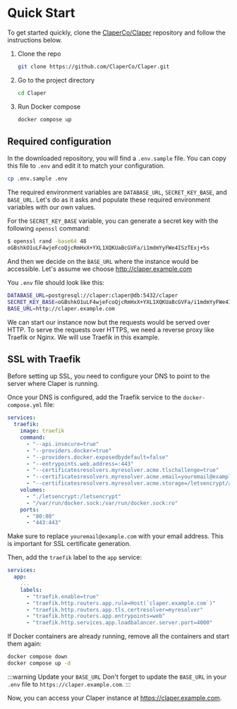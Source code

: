 # Quick Start

To get started quickly, clone the [ClaperCo/Claper](https://github.com/ClaperCo/Claper) repository and follow the instructions below.

1. Clone the repo
   ```sh
   git clone https://github.com/ClaperCo/Claper.git
   ```
2. Go to the project directory
   ```sh
   cd Claper
   ```
3. Run Docker compose
   ```sh
   docker compose up
   ```

## Required configuration

In the downloaded repository, you will find a `.env.sample` file. You can copy this file to `.env` and edit it to match your configuration.

```sh
cp .env.sample .env
```

The required environment variables are `DATABASE_URL`, `SECRET_KEY_BASE`, and `BASE_URL`. Let's do as it asks and populate these required environment variables with our own values.

For the `SECRET_KEY_BASE` variable, you can generate a secret key with the following `openssl` command:

```sh
$ openssl rand -base64 48
oGBshkO1uLF4wjeFcoQjcRmHxX+YXL1XQKUaBcGVFa/i1mdmYyFWe4ISzTExj+5s
```

And then we decide on the `BASE_URL` where the instance would be accessible. Let's assume we choose http://claper.example.com

You `.env` file should look like this:

```sh
DATABASE_URL=postgresql://claper:claper@db:5432/claper
SECRET_KEY_BASE=oGBshkO1uLF4wjeFcoQjcRmHxX+YXL1XQKUaBcGVFa/i1mdmYyFWe4ISzTExj+5s
BASE_URL=http://claper.example.com
```

We can start our instance now but the requests would be served over HTTP. To serve the requests over HTTPS, we need a reverse proxy like Traefik or Nginx. We will use Traefik in this example.

## SSL with Traefik

Before setting up SSL, you need to configure your DNS to point to the server where Claper is running.

Once your DNS is configured, add the Traefik service to the `docker-compose.yml` file:

```yml
services:
  traefik:
    image: traefik
    command:
      - "--api.insecure=true"
      - "--providers.docker=true"
      - "--providers.docker.exposedbydefault=false"
      - "--entrypoints.web.address=:443"
      - "--certificatesresolvers.myresolver.acme.tlschallenge=true"
      - "--certificatesresolvers.myresolver.acme.email=youremail@example.com"
      - "--certificatesresolvers.myresolver.acme.storage=/letsencrypt/acme.json"
    volumes:
      - "./letsencrypt:/letsencrypt"
      - "/var/run/docker.sock:/var/run/docker.sock:ro"
    ports:
      - "80:80"
      - "443:443"
```

Make sure to replace `youremail@example.com` with your email address. This is important for SSL certificate generation.

Then, add the `traefik` label to the `app` service:

```yml
services:
  app:
    ...
    labels:
      - "traefik.enable=true"
      - "traefik.http.routers.app.rule=Host(`claper.example.com`)"
      - "traefik.http.routers.app.tls.certresolver=myresolver"
      - "traefik.http.routers.app.entrypoints=web"
      - "traefik.http.services.app.loadbalancer.server.port=4000"
```

If Docker containers are already running, remove all the containers and start them again:

```sh
docker compose down
docker compose up -d
```

:::warning Update your `BASE_URL`
Don't forget to update the `BASE_URL` in your `.env` file to `https://claper.example.com`.
:::

Now, you can access your Claper instance at https://claper.example.com.
